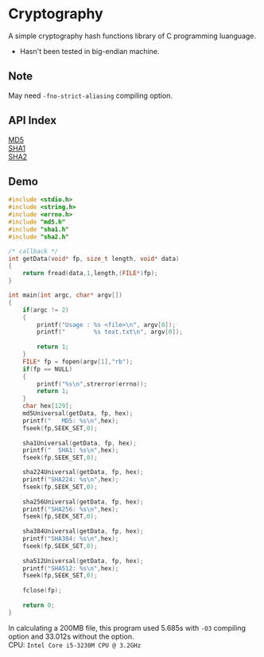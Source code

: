 # Cryptography
A simple cryptography hash functions library of C programming luanguage.
* Hasn't been tested in big-endian machine.

## Note
May need ``-fno-strict-aliasing`` compiling option.

## API Index
[MD5](doc/md5.md)  
[SHA1](doc/sha1.md)  
[SHA2](doc/sha2.md)  

## Demo
```C
#include <stdio.h>
#include <string.h>
#include <errno.h>
#include "md5.h"
#include "sha1.h"
#include "sha2.h"

/* callback */
int getData(void* fp, size_t length, void* data)
{
	return fread(data,1,length,(FILE*)fp);
}

int main(int argc, char* argv[])
{	
	if(argc != 2)
	{
		printf("Usage : %s <file>\n", argv[0]);
		printf("        %s text.txt\n", argv[0]);
		
		return 1;
	}
	FILE* fp = fopen(argv[1],"rb"); 
	if(fp == NULL)
	{
		printf("%s\n",strerror(errno));
		return 1;
	}
	char hex[129];
	md5Universal(getData, fp, hex);
	printf("   MD5: %s\n",hex);
	fseek(fp,SEEK_SET,0);
	
	sha1Universal(getData, fp, hex);
	printf("  SHA1: %s\n",hex);
	fseek(fp,SEEK_SET,0);

	sha224Universal(getData, fp, hex);
	printf("SHA224: %s\n",hex);
	fseek(fp,SEEK_SET,0);
	
	sha256Universal(getData, fp, hex);
	printf("SHA256: %s\n",hex);
	fseek(fp,SEEK_SET,0);
	
	sha384Universal(getData, fp, hex);
	printf("SHA384: %s\n",hex);
	fseek(fp,SEEK_SET,0);
	
	sha512Universal(getData, fp, hex);
	printf("SHA512: %s\n",hex);
	fseek(fp,SEEK_SET,0);
	
	fclose(fp);
	
	return 0;
}
```
In calculating a 200MB file, this program used 5.685s with ``-O3`` compiling option and 33.012s without the option.  
CPU: ``Intel Core i5-3230M CPU @ 3.2GHz``
